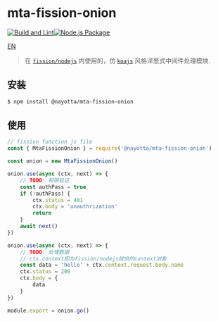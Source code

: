 # mta-fission-onion

[![Build and Lint](https://github.com/nayotta/mta-fission-onion/actions/workflows/build.yml/badge.svg)](https://github.com/nayotta/mta-fission-onion/actions/workflows/build.yml)[![Node.js Package](https://github.com/nayotta/mta-fission-onion/actions/workflows/release.yml/badge.svg)](https://github.com/nayotta/mta-fission-onion/actions/workflows/release.yml)

[EN](./README.md)

> 在 [`fission/nodejs`](https://fission.io/docs/usage/languages/nodejs/) 内使用的，仿 [`koajs`](https://koajs.com/) 风格洋葱式中间件处理模块.

## 安装

```sh
$ npm install @nayotta/mta-fission-onion
```

## 使用

```js
// fission function js file
const { MtaFissionOnion } = require('@nayotta/mta-fission-onion')

const onion = new MtaFissionOnion()

onion.use(async (ctx, next) => {
	// TODO: 权限验证
	const authPass = true
	if (!authPass) {
		ctx.status = 401
		ctx.body = 'unauthrization'
		return
	}
	await next()
})

onion.use(async (ctx, next) => {
	// TODO: 处理数据
	// ctx.context即为fission/nodejs提供的context对象
	const data = 'hello' + ctx.context.request.body.name
	ctx.status = 200
	ctx.body = {
		data
	}
})

module.export = onion.go()
```
